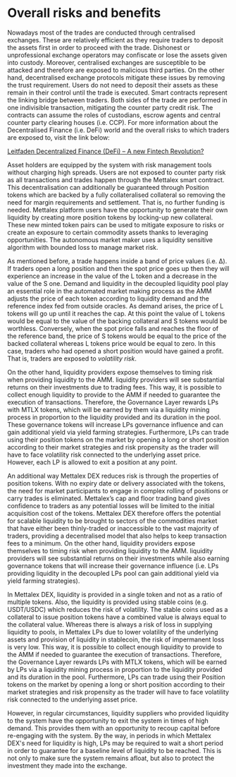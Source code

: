 # Overall risks and benefits

Nowadays most of the trades are conducted through centralised exchanges. These are relatively efficient as they require traders to deposit the assets first in order to proceed with the trade. Dishonest or unprofessional exchange operators may confiscate or lose the assets given into custody. Moreover, centralised exchanges are susceptible to be attacked and therefore are exposed to malicious third parties. On the other hand, decentralised exchange protocols mitigate these issues by removing the trust requirement. Users do not need to deposit their assets as these remain in their control until the trade is executed. Smart contracts represent the linking bridge between traders. Both sides of the trade are performed in one indivisible transaction, mitigating the counter party credit risk. The contracts can assume the roles of custodians, escrow agents and central counter party clearing houses \(i.e. CCP\). For more information about the Decentralised Finance \(i.e. DeFi\) world and the overall risks to which traders are exposed to, visit the link below:

[Leitfaden Decentralized Finance \(DeFi\) – A new Fintech Revolution?](https://www.bitkom.org/Bitkom/Publikationen/Decentralized-Finance-A-new-Fintech-Revolution)

Asset holders are equipped by the system with risk management tools without charging high spreads. Users are not exposed to counter party risk as all transactions and trades happen through the Mettalex smart contract. This decentralisation can additionally be guaranteed through Position tokens which are backed by a fully collateralised collateral so removing the need for margin requirements and settlement. That is, no further funding is needed. Mettalex platform users have the opportunity to generate their own liquidity by creating more position tokens by locking-up new collateral. These new minted token pairs can be used to mitigate exposure to risks or create an exposure to certain commodity assets thanks to leveraging opportunities. The autonomous market maker uses a liquidity sensitive algorithm with bounded loss to manage market risk.

As mentioned before, a trade happens inside a band of price values \(i.e. Δ\). If traders open a long position and then the spot price goes up then they will experience an increase in the value of the L token and a decrease in the value of the S one. Demand and liquidity in the decoupled liquidity pool play an essential role in the automated market making process as the AMM adjusts the price of each token according to liquidity demand and the reference index fed from outside oracles. As demand arises, the price of L tokens will go up until it reaches the cap. At this point the value of L tokens would be equal to the value of the backing collateral and S tokens would be worthless. Conversely, when the spot price falls and reaches the floor of the reference band, the price of S tokens would be equal to the price of the backed collateral whereas L tokens price would be equal to zero. In this case, traders who had opened a short position would have gained a profit. That is, traders are exposed to _volatility risk_.

On the other hand, liquidity providers expose themselves to timing risk when providing liquidity to the AMM. liquidity providers will see substantial returns on their investments due to trading fees. This way, it is possible to collect enough liquidity to provide to the AMM if needed to guarantee the execution of transactions. Therefore, the Governance Layer rewards LPs with MTLX tokens, which will be earned by them via a liquidity mining process in proportion to the liquidity provided and its duration in the pool. These governance tokens will increase LPs governance influence and can gain additional yield via yield farming strategies. Furthermore, LPs can trade using their position tokens on the market by opening a long or short position according to their market strategies and risk propensity as the trader will have to face volatility risk connected to the underlying asset price. However, each LP is allowed to exit a position at any point.

An additional way Mettalex DEX reduces risk is through the properties of position tokens. With no expiry date or delivery associated with the tokens, the need for market participants to engage in complex rolling of positions or carry trades is eliminated. Mettalex’s cap and floor trading band gives confidence to traders as any potential losses will be limited to the initial acquisition cost of the tokens. Mettalex DEX therefore offers the potential for scalable liquidity to be brought to sectors of the commodities market that have either been thinly-traded or inaccessible to the vast majority of traders, providing a decentralised model that also helps to keep transaction fees to a minimum. On the other hand, liquidity providers expose themselves to timing risk when providing liquidity to the AMM. liquidity providers will see substantial returns on their investments while also earning governance tokens that will increase their governance influence \(i.e. LPs providing liquidity in the decoupled LPs pool can gain additional yield via yield farming strategies\). 

In Mettalex DEX, liquidity is provided in a single token and not as a ratio of multiple tokens. Also, the liquidity is provided using stable coins \(e.g.  USDT/USDC\) which reduces the risk of volatility. The stable coins used as a collateral to issue position tokens have a combined value is always equal to the collateral value. Whereas there is always a risk of loss in supplying liquidity to pools, in Mettalex LPs due to lower volatility of the underlying assets and provision of liquidity in stablecoin, the risk of impermanent loss is very low. This way, it is possible to collect enough liquidity to provide to the AMM if needed to guarantee the execution of transactions. Therefore, the Governance Layer rewards LPs with MTLX tokens, which will be earned by LPs via a liquidity mining process in proportion to the liquidity provided and its duration in the pool. Furthermore, LPs can trade using their Position tokens on the market by opening a long or short position according to their market strategies and risk propensity as the trader will have to face volatility risk connected to the underlying asset price. 

However, in regular circumstances, liquidity suppliers who provided liquidity to the system have the opportunity to exit the system in times of high demand. This provides them with an opportunity to recoup capital before re-engaging with the system. By the way, in periods in which Mettalex DEX's need for liquidity is high, LPs may be required to wait a short period in order to guarantee for a baseline level of liquidity to be reached. This is not only to make sure the system remains afloat, but also to protect the investment they made into the exchange.   



